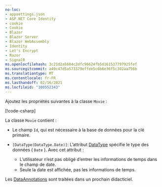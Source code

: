 ```yaml
---
no-loc:
- appsettings.json
- ASP.NET Core Identity
- cookie
- Cookie
- Blazor
- Blazor Server
- Blazor WebAssembly
- Identity
- Let's Encrypt
- Razor
- SignalR
ms.openlocfilehash: 3c21d2a5604c2dfc96624fb5d161537797925fef
ms.sourcegitcommit: a49c47d5a573379effee5c6b6e36f5c302aa756b
ms.translationtype: MT
ms.contentlocale: fr-FR
ms.lasthandoff: 02/16/2021
ms.locfileid: "100552343"
---
```

Ajoutez les propriétés suivantes à la classe `Movie` :

[!code-csharp[](~/tutorials/first-mvc-app/start-mvc/sample/MvcMovie22/Models/Movie.cs?name=snippet1)]

La classe `Movie` contient :

* Le champ `Id`, qui est nécessaire à la base de données pour la clé primaire.
* `[DataType(DataType.Date)]`: L’attribut [DataType](/dotnet/api/microsoft.aspnetcore.mvc.dataannotations.internal.datatypeattributeadapter) spécifie le type des données ( `Date` ). Avec cet attribut :

  * L’utilisateur n’est pas obligé d’entrer les informations de temps dans le champ de date.
  * Seule la date est affichée, pas les informations de temps.

Les [DataAnnotations](/dotnet/api/system.componentmodel.dataannotations) sont traitées dans un prochain didacticiel.